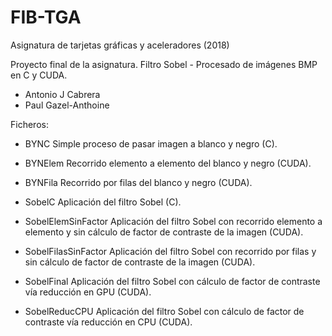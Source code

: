 # FIB-TGA
Asignatura de tarjetas gráficas y aceleradores (2018)

Proyecto final de la asignatura.
Filtro Sobel - Procesado de imágenes BMP en C y CUDA.
 - Antonio J Cabrera
 - Paul Gazel-Anthoine


Ficheros:

- BYNC
  Simple proceso de pasar imagen a blanco y negro (C).

- BYNElem
  Recorrido elemento a elemento del blanco y negro (CUDA).

- BYNFila
  Recorrido por filas del blanco y negro (CUDA).

- SobelC
  Aplicación del filtro Sobel (C).

- SobelElemSinFactor
  Aplicación del filtro Sobel con recorrido elemento a elemento y sin cálculo de factor de contraste de la imagen (CUDA).

- SobelFilasSinFactor
  Aplicación del filtro Sobel con recorrido por filas y sin cálculo de factor de contraste de la imagen (CUDA).

- SobelFinal
  Aplicación del filtro Sobel con cálculo de factor de contraste vía reducción en GPU (CUDA).

- SobelReducCPU
  Aplicación del filtro Sobel con cálculo de factor de contraste vía reducción en CPU (CUDA).
